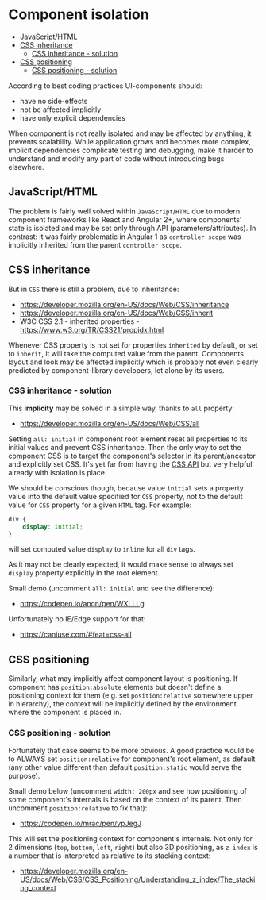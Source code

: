 # Component isolation

* [JavaScript/HTML](CSS-IMPLICITY.md#javascripthtml)
* [CSS inheritance](CSS-IMPLICITY.md#css-inheritance)
    * [CSS inheritance - solution](CSS-IMPLICITY.md#css-inheritance---solution)
* [CSS positioning](CSS-IMPLICITY.md#css-positioning)
    * [CSS positioning - solution](CSS-IMPLICITY.md#css-positioning---solution)

According to best coding practices UI-components should:
- have no side-effects
- not be affected implicitly
- have only explicit dependencies

When component is not really isolated and may be affected by anything, it prevents scalability. While application grows and becomes more complex, implicit dependencies complicate testing and debugging, make it harder to understand and modify any part of code without introducing bugs elsewhere.

## JavaScript/HTML

The problem is fairly well solved within `JavaScript`/`HTML` due to modern component frameworks like React and Angular 2+, where components' state is isolated and may be set only through API (parameters/attributes). In contrast: it was fairly problematic in Angular 1 as `controller scope` was implicitly inherited from the parent `controller scope`.

## CSS inheritance

But in `CSS` there is still a problem, due to inheritance:
* https://developer.mozilla.org/en-US/docs/Web/CSS/inheritance
* https://developer.mozilla.org/en-US/docs/Web/CSS/inherit
* W3C CSS 2.1 - inherited properties - https://www.w3.org/TR/CSS21/propidx.html

Whenever CSS property is not set for properties `inherited` by default, or set to `inherit`, it will take the computed value from the parent. Components layout and look may be affected implicitly which is probably not even clearly predicted by component-library developers, let alone by its users.

### CSS inheritance - solution

This **implicity** may be solved in a simple way, thanks to `all` property:
* https://developer.mozilla.org/en-US/docs/Web/CSS/all

Setting `all: initial` in component root element reset all properties to its initial values and prevent CSS inheritance. Then the only way to set the component CSS is to target the component's selector in its parent/ancestor and explicitly set CSS. It's yet far from having the [CSS API](CSS-API.md) but very helpful already with isolation is place.

We should be conscious though, because value `initial` sets a property value into the default value specified for `CSS` property, not to the default value for `CSS` property for a given `HTML` tag. For example:
```css
div {
    display: initial;
}
```
will set computed value `display` to `inline` for all `div` tags.

As it may not be clearly expected, it would make sense to always set `display` property explicitly in the root element.

Small demo (uncomment `all: initial` and see the difference):
* https://codepen.io/anon/pen/WXLLLg

Unfortunately no IE/Edge support for that:
* https://caniuse.com/#feat=css-all

## CSS positioning

Similarly, what may implicitly affect component layout is positioning. If component
has `position:absolute` elements but doesn't define a positioning context for them (e.g. set `position:relative` somewhere upper in hierarchy), the context will be implicitly defined by the environment where the component is placed in.

### CSS positioning - solution

Fortunately that case seems to be more obvious. A good practice would be to ALWAYS set `position:relative` for component's root element, as default (any other value different than default `position:static` would serve the purpose).

Small demo below (uncomment `width: 200px` and see how positioning of some component's internals is based on the context of its parent. Then uncomment `position:relative` to fix that):
* https://codepen.io/mrac/pen/ypJegJ

This will set the positioning context for component's internals. Not only for 2 dimensions (`top`, `bottom`, `left`, `right`) but also 3D positioning, as `z-index` is a number that is interpreted as relative to its stacking context:
* https://developer.mozilla.org/en-US/docs/Web/CSS/CSS_Positioning/Understanding_z_index/The_stacking_context
